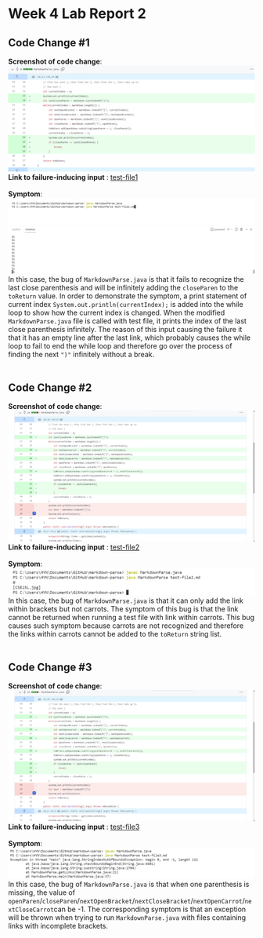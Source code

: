# Week 4 Lab Report 2
## Code Change #1
**Screenshot of code change**: ![Code-change-1](https://github.com/zhh02/CSE15L-lab-reports/blob/main/lab-report-2/Infinite_loop_diff.jpg)
**Link to failure-inducing input** : [test-file1](https://github.com/zhh02/CSE15L-lab-reports/blob/main/lab-report-2/test-file1.md)<br/><br/>
**Symptom**: ![Command](https://github.com/zhh02/CSE15L-lab-reports/blob/main/lab-report-2/Infinite_loop_cmd.jpg)<br/>
![Output](https://github.com/zhh02/CSE15L-lab-reports/blob/main/lab-report-2/Infinite_loop_output.jpg)<br/>
In this case, the bug of ```MarkdownParse.java``` is that it fails to recognize the last close parenthesis and will be infinitely adding the ```closeParen``` to the ```toReturn``` value. In order to demonstrate the symptom, a print statement of current index ```System.out.println(currentIndex);``` is added into the while loop to show how the current index is changed. When the modified ```MarkdownParse.java``` file is called with test file, it prints the index of the last close parenthesis infinitely. The reason of this input causing the failure it that it has an empty line after the last link, which probably causes the while loop to fail to end the while loop and therefore go over the process of finding the next ```")"``` infinitely without a break. <br/><br/>
## Code Change #2
**Screenshot of code change**: ![Code-change-2](https://github.com/zhh02/CSE15L-lab-reports/blob/main/lab-report-2/Carrots_diff.jpg)
**Link to failure-inducing input** : [test-file2](https://github.com/zhh02/CSE15L-lab-reports/blob/main/lab-report-2/test-file2.md)<br/><br/>
**Symptom**: ![Output](https://github.com/zhh02/CSE15L-lab-reports/blob/main/lab-report-2/Carrots_output.jpg)<br/>
In this case, the bug of ```MarkdownParse.java``` is that it can only add the link within brackets but not carrots. The symptom of this bug is that the link cannot be returned when running a test file with link within carrots. This bug causes such symptom because carrots are not recognized and therefore the links within carrots cannot be added to the ```toReturn``` string list. <br/><br/>
## Code Change #3
**Screenshot of code change**: ![Code-change-2](https://github.com/zhh02/CSE15L-lab-reports/blob/main/lab-report-2/Carrots_diff.jpg)
**Link to failure-inducing input** : [test-file3](https://github.com/zhh02/CSE15L-lab-reports/blob/main/lab-report-2/test-file3.md)<br/><br/>
**Symptom**: ![Output](https://github.com/zhh02/CSE15L-lab-reports/blob/main/lab-report-2/incomplete_output.jpg)<br/>
In this case, the bug of ```MarkdownParse.java``` is that when one parenthesis is missing, the value of ```openParen```/```closeParen```/```nextOpenBracket```/```nextCloseBracket```/```nextOpenCarrot```/```nextCloseCarrot```can be -1. The corresponding symptom is that an exception will be thrown when trying to run ```MarkdownParse.java``` with files containing links with incomplete brackets. 
